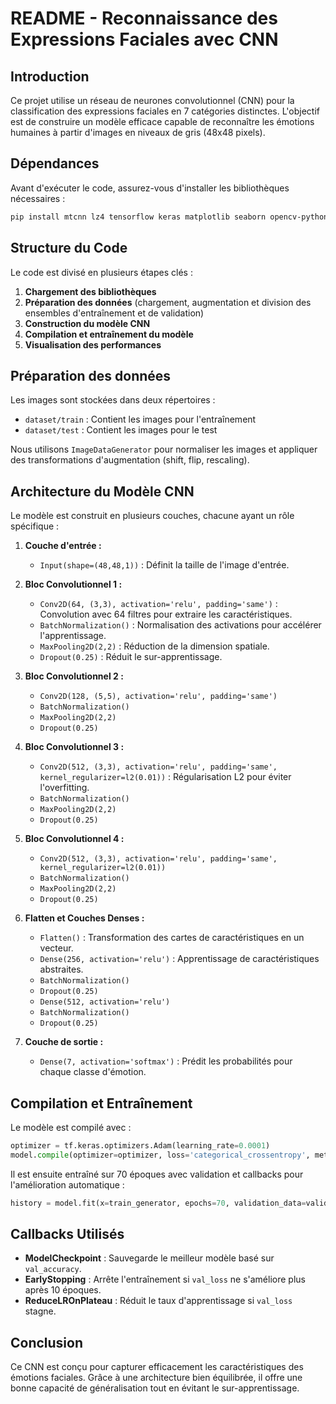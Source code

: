 # README - Reconnaissance des Expressions Faciales avec CNN

## Introduction
Ce projet utilise un réseau de neurones convolutionnel (CNN) pour la classification des expressions faciales en 7 catégories distinctes. L'objectif est de construire un modèle efficace capable de reconnaître les émotions humaines à partir d'images en niveaux de gris (48x48 pixels).

## Dépendances
Avant d'exécuter le code, assurez-vous d'installer les bibliothèques nécessaires :

```bash
pip install mtcnn lz4 tensorflow keras matplotlib seaborn opencv-python
```

## Structure du Code
Le code est divisé en plusieurs étapes clés :

1. **Chargement des bibliothèques**
2. **Préparation des données** (chargement, augmentation et division des ensembles d'entraînement et de validation)
3. **Construction du modèle CNN**
4. **Compilation et entraînement du modèle**
5. **Visualisation des performances**

## Préparation des données
Les images sont stockées dans deux répertoires :

- `dataset/train` : Contient les images pour l'entraînement
- `dataset/test` : Contient les images pour le test

Nous utilisons `ImageDataGenerator` pour normaliser les images et appliquer des transformations d'augmentation (shift, flip, rescaling).

## Architecture du Modèle CNN
Le modèle est construit en plusieurs couches, chacune ayant un rôle spécifique :

1. **Couche d'entrée :**
   - `Input(shape=(48,48,1))` : Définit la taille de l'image d'entrée.

2. **Bloc Convolutionnel 1 :**
   - `Conv2D(64, (3,3), activation='relu', padding='same')` : Convolution avec 64 filtres pour extraire les caractéristiques.
   - `BatchNormalization()` : Normalisation des activations pour accélérer l'apprentissage.
   - `MaxPooling2D(2,2)` : Réduction de la dimension spatiale.
   - `Dropout(0.25)` : Réduit le sur-apprentissage.

3. **Bloc Convolutionnel 2 :**
   - `Conv2D(128, (5,5), activation='relu', padding='same')`
   - `BatchNormalization()`
   - `MaxPooling2D(2,2)`
   - `Dropout(0.25)`

4. **Bloc Convolutionnel 3 :**
   - `Conv2D(512, (3,3), activation='relu', padding='same', kernel_regularizer=l2(0.01))` : Régularisation L2 pour éviter l'overfitting.
   - `BatchNormalization()`
   - `MaxPooling2D(2,2)`
   - `Dropout(0.25)`

5. **Bloc Convolutionnel 4 :**
   - `Conv2D(512, (3,3), activation='relu', padding='same', kernel_regularizer=l2(0.01))`
   - `BatchNormalization()`
   - `MaxPooling2D(2,2)`
   - `Dropout(0.25)`

6. **Flatten et Couches Denses :**
   - `Flatten()` : Transformation des cartes de caractéristiques en un vecteur.
   - `Dense(256, activation='relu')` : Apprentissage de caractéristiques abstraites.
   - `BatchNormalization()`
   - `Dropout(0.25)`
   - `Dense(512, activation='relu')`
   - `BatchNormalization()`
   - `Dropout(0.25)`

7. **Couche de sortie :**
   - `Dense(7, activation='softmax')` : Prédit les probabilités pour chaque classe d'émotion.

## Compilation et Entraînement
Le modèle est compilé avec :

```python
optimizer = tf.keras.optimizers.Adam(learning_rate=0.0001)
model.compile(optimizer=optimizer, loss='categorical_crossentropy', metrics=['accuracy'])
```

Il est ensuite entraîné sur 70 époques avec validation et callbacks pour l'amélioration automatique :

```python
history = model.fit(x=train_generator, epochs=70, validation_data=validation_generator, callbacks=callbacks)
```

## Callbacks Utilisés
- **ModelCheckpoint** : Sauvegarde le meilleur modèle basé sur `val_accuracy`.
- **EarlyStopping** : Arrête l'entraînement si `val_loss` ne s'améliore plus après 10 époques.
- **ReduceLROnPlateau** : Réduit le taux d'apprentissage si `val_loss` stagne.

## Conclusion
Ce CNN est conçu pour capturer efficacement les caractéristiques des émotions faciales. Grâce à une architecture bien équilibrée, il offre une bonne capacité de généralisation tout en évitant le sur-apprentissage.


